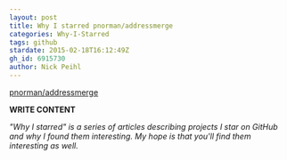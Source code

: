 ```yaml
---
layout: post
title: Why I starred pnorman/addressmerge
categories: Why-I-Starred
tags: github
stardate: 2015-02-18T16:12:49Z
gh_id: 6915730
author: Nick Peihl
---
```


[pnorman/addressmerge](https://github.com/pnorman/addressmerge)

**WRITE CONTENT**

*"Why I starred" is a series of articles describing projects I star on GitHub and why I found them interesting. My hope is that you'll find them interesting as well.*


